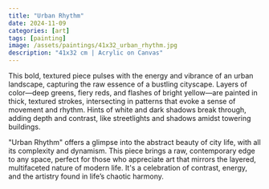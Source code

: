 ```yaml
---
title: "Urban Rhythm"
date: 2024-11-09
categories: [art]
tags: [painting]
image: /assets/paintings/41x32_urban_rhythm.jpg
description: "41x32 cm | Acrylic on Canvas"
---
```


This bold, textured piece pulses with the energy and vibrance of an urban landscape, capturing the raw essence of a bustling cityscape. Layers of color—deep greens, fiery reds, and flashes of bright yellow—are painted in thick, textured strokes, intersecting in patterns that evoke a sense of movement and rhythm. Hints of white and dark shadows break through, adding depth and contrast, like streetlights and shadows amidst towering buildings.

"Urban Rhythm" offers a glimpse into the abstract beauty of city life, with all its complexity and dynamism. This piece brings a raw, contemporary edge to any space, perfect for those who appreciate art that mirrors the layered, multifaceted nature of modern life. It's a celebration of contrast, energy, and the artistry found in life’s chaotic harmony.




